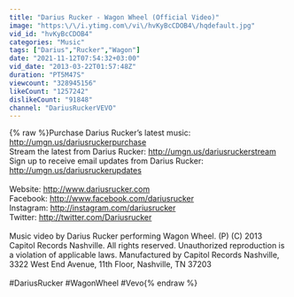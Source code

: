 ```yaml
---
title: "Darius Rucker - Wagon Wheel (Official Video)"
image: "https:\/\/i.ytimg.com\/vi\/hvKyBcCDOB4\/hqdefault.jpg"
vid_id: "hvKyBcCDOB4"
categories: "Music"
tags: ["Darius","Rucker","Wagon"]
date: "2021-11-12T07:54:32+03:00"
vid_date: "2013-03-22T01:57:48Z"
duration: "PT5M47S"
viewcount: "328945156"
likeCount: "1257242"
dislikeCount: "91848"
channel: "DariusRuckerVEVO"
---
```

{% raw %}Purchase Darius Rucker’s latest music: <a rel="nofollow" target="blank" href="http://umgn.us/dariusruckerpurchase">http://umgn.us/dariusruckerpurchase</a><br />Stream the latest from Darius Rucker: <a rel="nofollow" target="blank" href="http://umgn.us/dariusruckerstream">http://umgn.us/dariusruckerstream</a><br />Sign up to receive email updates from Darius Rucker: <a rel="nofollow" target="blank" href="http://umgn.us/dariusruckerupdates">http://umgn.us/dariusruckerupdates</a><br /><br />Website: <a rel="nofollow" target="blank" href="http://www.dariusrucker.com">http://www.dariusrucker.com</a><br />Facebook: <a rel="nofollow" target="blank" href="http://www.facebook.com/dariusrucker">http://www.facebook.com/dariusrucker</a><br />Instagram: <a rel="nofollow" target="blank" href="http://instagram.com/dariusrucker">http://instagram.com/dariusrucker</a><br />Twitter: <a rel="nofollow" target="blank" href="http://twitter.com/Dariusrucker">http://twitter.com/Dariusrucker</a><br /><br />Music video by Darius Rucker performing Wagon Wheel. (P) (C) 2013 Capitol Records Nashville. All rights reserved. Unauthorized reproduction is a violation of applicable laws.  Manufactured by Capitol Records Nashville, 3322 West End Avenue, 11th Floor, Nashville, TN   37203<br /><br />#DariusRucker #WagonWheel #Vevo{% endraw %}
